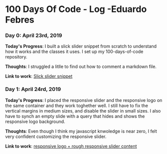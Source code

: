 # 100 Days Of Code - Log -Eduardo Febres

### Day 0: April 23rd, 2019
**Today's Progress**: I built a slick slider snippet from scratch to understand how it works and the classes it uses. I set up my 100-days-of-code repository.

**Thoughts**: I struggled a litlle to find out how to comment a markdown file.

**Link to work**: [Slick slider snippet]

### Day 1: April 24rd, 2019
**Today's Progress**: I placed the responsive slider and the responsive logo on the same container and they work toghether well. I still have to fix the vertical margins in medium sizes, and disable the slider in small sizes. I also have to synch an empty slide with a query that hides and shows the responsive logo background.

**Thoughts**: Even though I think my javascript knwoledge is near zero, I felt very confident customizing the responsive slider.

**Link to work**: [responsive logo + rough responsive slider content]

[responsive logo + rough responsive slider content]:https://github.com/f3br3s/dev_git/tree/master/responsive-logo-sprite%2Bjs-slider

[Slick slider snippet]: https://github.com/f3br3s/dev_git/tree/master/responsive-logo-sprite%2Bjs-slider

[//]: # (**Today's Progress**: Fixed CSS, worked on canvas functionality for the app.)

[//]: # (**Thoughts:** I really struggled with CSS, but, overall, I feel like I am slowly getting better at it. Canvas is still new for me, but I managed to figure out some basic functionality.)

[//]: # (**Link to work:**)
